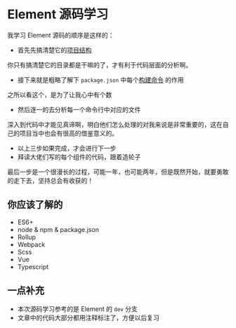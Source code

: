 # Element 源码学习

我学习 Element 源码的顺序是这样的：

- 首先先搞清楚它的[项目结构](https://gongph.github.io/art/structure.html)

你只有搞清楚它的目录都是干嘛的了，才有利于代码层面的分析啊。

- 接下来就是粗略了解下 `package.json` 中每个[构建命令](https://gongph.github.io/art/command-line.html) 的作用

之所以看这个，是为了让我心中有个数

- 然后逐一的去分析每一个命令行中对应的文件

深入到代码中才能见真谛啊，明白他们怎么处理的对我来说是非常重要的，这在自己的项目当中也会有很高的借鉴意义的。

- 以上三步如果完成，才会进行下一步
- 拜读大佬们写的每个组件的代码，跟着造轮子

最后一步是一个很漫长的过程，可能一年，也可能两年，但是既然开始，就要勇敢的走下去，坚持总会有收获的！

## 你应该了解的

- ES6+
- node & npm & package.json
- Rollup
- Webpack
- Scss
- Vue
- Typescript

## 一点补充

- 本次源码学习参考的是 Element 的 `dev` 分支
- 文章中的代码大部分都用注释标注了，方便以后复习
